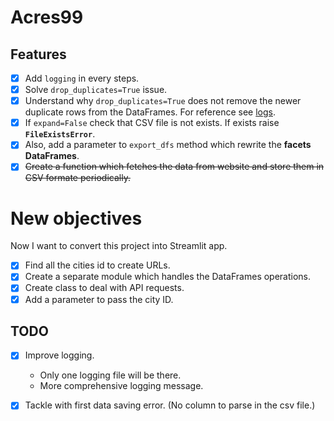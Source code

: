 # Acres99

## Features

- [x] Add `logging` in every steps.
- [x] Solve `drop_duplicates=True` issue.
- [x] Understand why `drop_duplicates=True` does not remove the newer duplicate rows from the DataFrames. For reference see [logs](../logs).
- [x] If `expand=False` check that CSV file is not exists. If exists raise **`FileExistsError`**.
- [x] Also, add a parameter to `export_dfs` method which rewrite the **facets DataFrames**.
- [x] ~~Create a function which fetches the data from website and store them in CSV formate periodically.~~

# New objectives

Now I want to convert this project into Streamlit app.

- [x] Find all the cities id to create URLs.
- [x] Create a separate module which handles the DataFrames operations.
- [x] Create class to deal with API requests.
- [x] Add a parameter to pass the city ID.

## TODO

- [x] Improve logging.

  - Only one logging file will be there.
  - More comprehensive logging message.

- [x] Tackle with first data saving error. (No column to parse in the csv file.)
